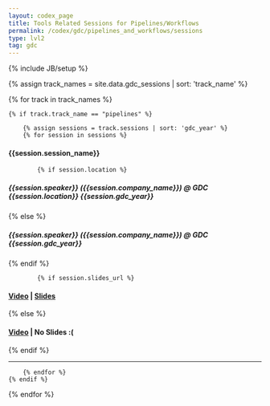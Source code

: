 ```yaml
---
layout: codex_page
title: Tools Related Sessions for Pipelines/Workflows
permalink: /codex/gdc/pipelines_and_workflows/sessions
type: lvl2
tag: gdc
---
```

{% include JB/setup %}


<!-- To Edit or Add content to this page please edit the _data/gdc_sessions.yaml file (look for track_name : pipelines) -->
{% assign track_names = site.data.gdc_sessions | sort: 'track_name' %}

{% for track in track_names %}

	{% if track.track_name == "pipelines" %}

		{% assign sessions = track.sessions | sort: 'gdc_year' %}
		{% for session in sessions %}

<h4>{{session.session_name}}</h4>

			{% if session.location %}
<h5>{{session.speaker}} ({{session.company_name}}) @ GDC {{session.location}} {{session.gdc_year}}</h5>
			{% else %}
<h5>{{session.speaker}} ({{session.company_name}}) @ GDC {{session.gdc_year}}</h5>
			{% endif %}

			{% if session.slides_url %}
<h4><a href="{{session.video_url}}">Video</a> | <a href="{{session.slides_url}}">Slides</a></h4>
			{% else %}
<h4><a href="{{session.video_url}}">Video</a> | No Slides :(</h4>
			{% endif %}

<hr>

		{% endfor %}
	{% endif %}
{% endfor %}